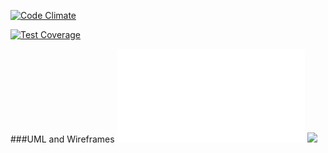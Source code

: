 [![Code Climate](https://codeclimate.com/github/DaneCarmichael/final-project/badges/gpa.svg)](https://codeclimate.com/github/DaneCarmichael/final-project)

[![Test Coverage](https://codeclimate.com/github/DaneCarmichael/final-project/badges/coverage.svg)](https://codeclimate.com/github/DaneCarmichael/final-project/coverage)

###UML and Wireframes
![](./erd.pdf)
![](./doc/final_project.bmpr)
